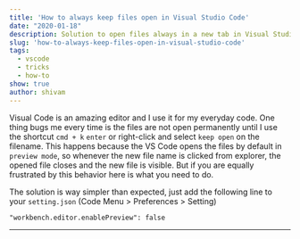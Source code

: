 ```yaml
---
title: 'How to always keep files open in Visual Studio Code'
date: "2020-01-18"
description: Solution to open files always in a new tab in Visual Studio Code
slug: 'how-to-always-keep-files-open-in-visual-studio-code'
tags:
  - vscode
  - tricks
  - how-to
show: true
author: shivam
---
```


Visual Code is an amazing editor and I use it for my everyday code. One thing bugs me every time is the files are not open permanently until I use the shortcut `cmd + k` `enter` or right-click and select `keep open` on the filename. This happens because the VS Code opens the files by default in `preview mode`, so whenever the new file name is clicked from explorer, the opened file closes and the new file is visible. But if you are equally frustrated by this behavior here is what you need to do.

The solution is way simpler than expected, just add the following line to your  `setting.json`
(Code Menu > Preferences > Setting)


```code
"workbench.editor.enablePreview": false
```

---
